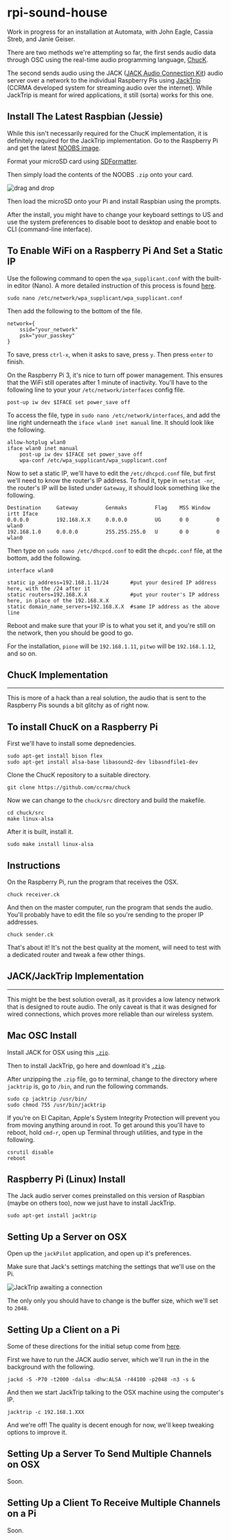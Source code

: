 # rpi-sound-house
Work in progress for an installation at Automata, with John Eagle, Cassia Streb, and Janie Geiser.

There are two methods we're attempting so far, the first sends audio data through OSC using the real-time audio programming language, [ChucK](http://chuck.cs.princeton.edu/).

The second sends audio using the JACK ([JACK Audio Connection Kit](http://www.jackosx.com/)) audio server over a network to the individual Raspberry Pis using [JackTrip](https://ccrma.stanford.edu/software/jacktrip/) (CCRMA developed system for streaming audio over the internet). While JackTrip is meant for wired applications, it still (sorta) works for this one.

Install The Latest Raspbian (Jessie)
------------------------------------

While this isn't necessarily required for the ChucK implementation, it is definitely required for the JackTrip implementation. Go to the Raspberry Pi and get the latest [NOOBS image](https://www.raspberrypi.org/downloads/noobs/).

Format your microSD card using [SDFormatter](https://www.sdcard.org/downloads/formatter_4/).

Then simply load the contents of the NOOBS `.zip` onto your card.

![drag and drop](copytocard.png)

Then load the microSD onto your Pi and install Raspbian using the prompts.

After the install, you might have to change your keyboard settings to US and use the system preferences to disable boot to desktop and enable boot to CLI (command-line interface).

To Enable WiFi on a Raspberry Pi And Set a Static IP
----------------------------------------------------

Use the following command to open the `wpa_supplicant.conf` with the built-in editor (Nano). A more detailed instruction of this process is found [here](https://www.raspberrypi.org/documentation/configuration/wireless/wireless-cli.md).

    sudo nano /etc/network/wpa_supplicant/wpa_supplicant.conf

Then add the following to the bottom of the file.

    network={
        ssid="your_network"
        psk="your_passkey"
    }

To save, press `ctrl-x`, when it asks to save, press `y`. Then press `enter` to finish.

On the Raspberry Pi 3, it's nice to turn off power management. This ensures that the WiFi still operates after 1 minute of inactivity. You'll have to the following line to your your `/etc/network/interfaces` config file.

    post-up iw dev $IFACE set power_save off

To access the file, type in `sudo nano /etc/network/interfaces`, and add the line right underneath the `iface wlan0 inet manual` line. It should look like the following.

    allow-hotplug wlan0
    iface wlan0 inet manual
        post-up iw dev $IFACE set power_save off
        wpa-conf /etc/wpa_supplicant/wpa_supplicant.conf

Now to set a static IP, we'll have to edit the `/etc/dhcpcd.conf` file, but first we'll need to know the router's IP address. To find it, type in `netstat -nr`, the router's IP will be listed under `Gateway`, it should look something like the following.

    Destination     Gateway         Genmaks         Flag    MSS Window  irtt Iface
    0.0.0.0         192.168.X.X     0.0.0.0         UG      0 0         0 wlan0
    192.168.1.0     0.0.0.0         255.255.255.0   U       0 0         0 wlan0

Then type on `sudo nano /etc/dhcpcd.conf` to edit the `dhcpdc.conf` file, at the bottom, add the following.

    interface wlan0

    static ip_address=192.168.1.11/24       #put your desired IP address here, with the /24 after it
    static routers=192.168.X.X              #put your router's IP address here, in place of the 192.168.X.X
    static domain_name_servers=192.168.X.X  #same IP address as the above line

Reboot and make sure that your IP is to what you set it, and you're still on the network, then you should be good to go.

For the installation, `pione` will be `192.168.1.11`, `pitwo` will be `192.168.1.12`, and so on.

ChucK Implementation
--------------------
--------------------

This is more of a hack than a real solution, the audio that is sent to the Raspberry Pis sounds a bit glitchy as of right now.

To install ChucK on a Raspberry Pi
----------------------------------

First we'll have to install some depnedencies.

    sudo apt-get install bison flex
    sudo apt-get install alsa-base libasound2-dev libasndfile1-dev

Clone the ChucK repository to a suitable directory.

    git clone https://github.com/ccrma/chuck

Now we can change to the `chuck/src` directory and build the makefile.

    cd chuck/src
    make linux-alsa

After it is built, install it.

    sudo make install linux-alsa

Instructions
------------

On the Raspberry Pi, run the program that receives the OSX.

    chuck receiver.ck

And then on the master computer, run the program that sends the audio. You'll probably have to edit the file so you're sending to the proper IP addresses.

    chuck sender.ck

That's about it! It's not the best quality at the moment, will need to test with a dedicated router and tweak a few other things.

JACK/JackTrip Implementation
----------------------------
----------------------------

This might be the best solution overall, as it provides a low latency network that is designed to route audio. The only caveat is that it was designed for wired connections, which proves more reliable than our wireless system.

Mac OSC Install
---------------

Install JACK for OSX using this [`.zip`](https://dl.dropboxusercontent.com/u/28869550/JackOSX.0.92_b3.zip).

Then to install JackTrip, go here and download it's [`.zip`](https://github.com/jcacerec/jacktrip/releases).

After unzipping the `.zip` file, go to terminal, change to the directory where `jacktrip` is, go to `/bin`, and run the following commands.

    sudo cp jacktrip /usr/bin/
    sudo chmod 755 /usr/bin/jacktrip

If you're on El Capitan, Apple's System Integrity Protection will prevent you from moving anything around in root. To get around this you'll have to reboot, hold `cmd-r`, open up Terminal through utilities, and type in the following.

    csrutil disable
    reboot

Raspberry Pi (Linux) Install
----------------------------

The Jack audio server comes preinstalled on this version of Raspbian (maybe on others too), now we just have to install JackTrip.

    sudo apt-get install jacktrip

Setting Up a Server on OSX
--------------------------

Open up the `jackPilot` application, and open up it's preferences.

Make sure that Jack's settings matching the settings that we'll use on the Pi.

![JackTrip awaiting a connection](jacktripOSX.png)

The only only you should have to change is the buffer size, which we'll set to `2048`.

Setting Up a Client on a Pi
--------------------------

Some of these directions for the initial setup come from [here](http://wiki.sgmk-ssam.ch/wiki/Raspberry_Pi).

First we have to run the JACK audio server, which we'll run in the in the background with the following.

    jackd -S -P70 -t2000 -dalsa -dhw:ALSA -r44100 -p2048 -n3 -s &

And then we start JackTrip talking to the OSX machine using the computer's IP.

    jacktrip -c 192.168.1.XXX

And we're off! The quality is decent enough for now, we'll keep tweaking options to improve it.

Setting Up a Server To Send Multiple Channels on OSX
----------------------------------------------------

Soon.

Setting Up a Client To Receive Multiple Channels on a Pi
--------------------------------------------------------

Soon.
